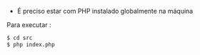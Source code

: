 * É preciso estar com PHP instalado globalmente na máquina

Para executar : 
```sh
$ cd src
$ php index.php
```